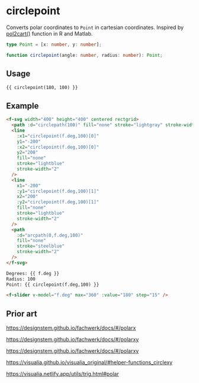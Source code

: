# circlepoint

Converts polar coordinates to `Point` in cartesian coordinates. Inspired by [pol2cart()](https://rdrr.io/cran/useful/man/pol2cart.html) function in R and Matlab.

```ts
type Point = [x: number, y: number];

function circlepoint(angle: number, radius: number): Point;
```

## Usage

```md
{{ circlepoint(180, 100) }}
```

## Example

```md
<f-svg width="400" height="400" centered rectgrid>
  <path :d="circlepath(100)" fill="none" stroke="lightgray" stroke-width="2" />
  <line
    :x1="circlepoint(f.deg,100)[0]"
    y1="-200"
    :x2="circlepoint(f.deg,100)[0]"
    y2="200"
    fill="none"
    stroke="lightblue"
    stroke-width="2"
  />
  <line
    x1="-200"
    :y1="circlepoint(f.deg,100)[1]"
    x2="200"
    :y2="circlepoint(f.deg,100)[1]"
    fill="none"
    stroke="lightblue"
    stroke-width="2"
  />
  <path
    :d="arcpath(0,f.deg,100)"
    fill="none"
    stroke="steelblue"
    stroke-width="2"
  />
</f-svg>

Degrees: {{ f.deg }}
Radius: 100
Point: {{ circlepoint(f.deg,100) }}

<f-slider v-model="f.deg" max="360" :value="180" step="15" />
```

## Prior art

https://designstem.github.io/fachwerk/docs/#/polarx

https://designstem.github.io/fachwerk/docs/#/polarxy

https://designstem.github.io/fachwerk/docs/#/polarxy

https://visualia.github.io/visualia_original/#helper-functions_circlexy

https://visualia.netlify.app/utils/trig.html#polar
